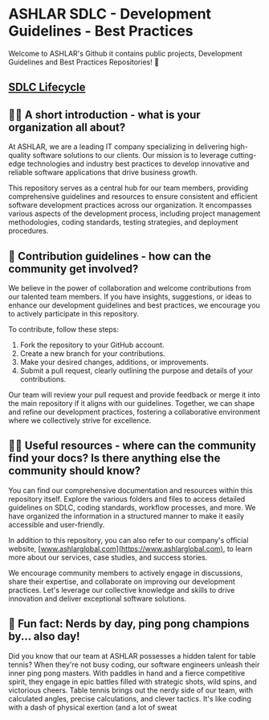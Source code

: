 # ASHLAR SDLC - Development Guidelines - Best Practices

Welcome to ASHLAR's Github it contains public projects, Development Guidelines and Best Practices Repositories! :rocket:

## [SDLC Lifecycle](sdlc-lifecycle.md)


## 🙋‍♀️ A short introduction - what is your organization all about?

At ASHLAR, we are a leading IT company specializing in delivering high-quality software solutions to our clients. Our mission is to leverage cutting-edge technologies and industry best practices to develop innovative and reliable software applications that drive business growth.

This repository serves as a central hub for our team members, providing comprehensive guidelines and resources to ensure consistent and efficient software development practices across our organization. It encompasses various aspects of the development process, including project management methodologies, coding standards, testing strategies, and deployment procedures.

## 🌈 Contribution guidelines - how can the community get involved?

We believe in the power of collaboration and welcome contributions from our talented team members. If you have insights, suggestions, or ideas to enhance our development guidelines and best practices, we encourage you to actively participate in this repository.

To contribute, follow these steps:

1. Fork the repository to your GitHub account.
2. Create a new branch for your contributions.
3. Make your desired changes, additions, or improvements.
4. Submit a pull request, clearly outlining the purpose and details of your contributions.

Our team will review your pull request and provide feedback or merge it into the main repository if it aligns with our guidelines. Together, we can shape and refine our development practices, fostering a collaborative environment where we collectively strive for excellence.

## 👩‍💻 Useful resources - where can the community find your docs? Is there anything else the community should know?

You can find our comprehensive documentation and resources within this repository itself. Explore the various folders and files to access detailed guidelines on SDLC, coding standards, workflow processes, and more. We have organized the information in a structured manner to make it easily accessible and user-friendly.

In addition to this repository, you can also refer to our company's official website, [www.ashlarglobal.com](https://www.ashlarglobal.com), to learn more about our services, case studies, and success stories.

We encourage community members to actively engage in discussions, share their expertise, and collaborate on improving our development practices. Let's leverage our collective knowledge and skills to drive innovation and deliver exceptional software solutions.

## 🍿 Fun fact: Nerds by day, ping pong champions by... also day!

Did you know that our team at ASHLAR possesses a hidden talent for table tennis? When they're not busy coding, our software engineers unleash their inner ping pong masters. With paddles in hand and a fierce competitive spirit, they engage in epic battles filled with strategic shots, wild spins, and victorious cheers. Table tennis brings out the nerdy side of our team, with calculated angles, precise calculations, and clever tactics. It's like coding with a dash of physical exertion (and a lot of sweat
